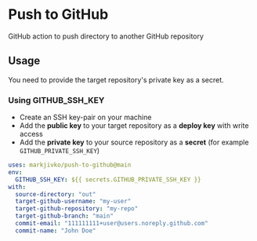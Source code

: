 # Push to GitHub

GitHub action to push directory to another GitHub repository

## Usage

You need to provide the target repository's private key as a secret.

### Using GITHUB_SSH_KEY

- Create an SSH key-pair on your machine
- Add the **public key** to your target repository as a **deploy key** with write access
- Add the **private key** to your source repository as a **secret** (for example `GITHUB_PRIVATE_SSH_KEY`)

```yaml
uses: markjivko/push-to-github@main
env:
  GITHUB_SSH_KEY: ${{ secrets.GITHUB_PRIVATE_SSH_KEY }}
with:
  source-directory: "out"
  target-github-username: "my-user"
  target-github-repository: "my-repo"
  target-github-branch: "main"
  commit-email: "111111111+user@users.noreply.github.com"
  commit-name: "John Doe"
```
